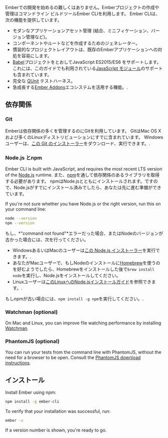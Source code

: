 Emberでの開発を始めるの難しくはありません。Emberプロジェクトの作成や管理はコマンドライン ビルドツールEmber CLIを利用します。 Ember CLIは、次の機能を提供しています。

* モダンなアプリケーションアセット管理 (結合、ミニフィケーション、バージョン管理など)。
* コンポーネントやルートなどを作成するためのジェネレーター。
* 慣習的なプロジェクトレイアウトは、既存のEmberアプリケーションへの対処を容易にします。
* [Babel](http://babeljs.io/docs/learn-es2015/)プロジェクトをとおしてJavaScript ES2015/ES6 をサポートします。 これには、このガイドでも利用されている[JavaScript モジュール](http://exploringjs.com/es6/ch_modules.html)のサポートも含まれています。
* 完全な [QUnit](https://qunitjs.com/) テストハーネス。
* 急成長する[Ember Addons](https://emberobserver.com/)エコシステムを活用する機能。.

## 依存関係

### Git

Emberは依存関係の多くを管理するのにGitを利用しています。 GitはMac OS Xおよび多くのLinuxディストリビューションにすでに含まれています。 Windows ユーザーは、[この Git のインストーラー](http://git-scm.com/download/win)をダウンロード、実行できます。.

### Node.js とnpm

Ember CLI is built with JavaScript, and requires the most recent LTS version of the [Node.js](https://nodejs.org/) runtime. また、[npm](https://www.npmjs.com/)を通して依存関係のあるライブラリを取得する必要があります。 npmはNode.jsとともにインストールされます。ですので、Node.jsがすでにインストール済みでしたら、あなたは先に進む準備ができています。

If you're not sure whether you have Node.js or the right version, run this on your command line:

```bash
node --version
npm --version
```

もし、*"command not found"*エラーだった場合、またはNodeのバージョンが古かった場合には、次を行ってください。

* WindowsあるいはMacのユーザーは[この Node.js インストーラー](https://nodejs.org/ja/download/)を実行できます。.
* あなたがMacユーザーで、もしNodeのインストールに[Homebrew](http://brew.sh/)を使うのを好むようでしたら、Homebrewをインストールした後で`brew install node`を実行し、Node.jsをインストールしてください。
* Linuxユーザーは[このLinuxへのNode.jsインストールガイド](https://nodejs.org/en/download/package-manager/)を参照できます。.

もしnpmが古い場合には、`npm install -g npm`を実行してください。.

### Watchman (optional)

On Mac and Linux, you can improve file watching performance by installing [Watchman](https://facebook.github.io/watchman/docs/install.html).

### PhantomJS (optional)

You can run your tests from the command line with PhantomJS, without the need for a browser to be open. Consult the [PhantomJS download instructions](http://phantomjs.org/download.html).

## インストール

Install Ember using npm:

```bash
npm install -g ember-cli
```

To verify that your installation was successful, run:

```bash
ember -v
```

If a version number is shown, you're ready to go.